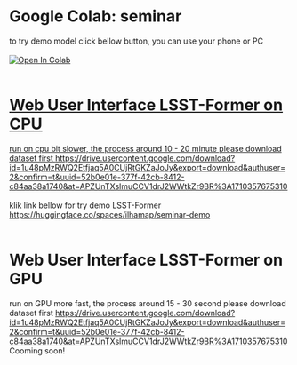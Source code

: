 # Google Colab: seminar
to try demo model click bellow button, you can use your phone or PC <br/><br/>
<a href="https://colab.research.google.com/github/ilham-ap/seminar/blob/main/seminar.ipynb" target="parent"><img src="https://colab.research.google.com/assets/colab-badge.svg" alt="Open In Colab"/><br/>
<br/>
# Web User Interface LSST-Former on CPU
run on cpu bit slower, the process around 10 - 20 minute
please download dataset first https://drive.usercontent.google.com/download?id=1u48pMzRWQ2Etfjaq5A0CUjRtGKZaJoJy&export=download&authuser=2&confirm=t&uuid=52b0e01e-377f-42cb-8412-c84aa38a1740&at=APZUnTXslmuCCV1drJ2WWtkZr9BR%3A1710357675310 <br/><br/>
klik link bellow for try demo LSST-Former<br/>
https://huggingface.co/spaces/ilhamap/seminar-demo
<br/>
<br/>
# Web User Interface LSST-Former on GPU
run on GPU more fast, the process around 15 - 30 second
please download dataset first https://drive.usercontent.google.com/download?id=1u48pMzRWQ2Etfjaq5A0CUjRtGKZaJoJy&export=download&authuser=2&confirm=t&uuid=52b0e01e-377f-42cb-8412-c84aa38a1740&at=APZUnTXslmuCCV1drJ2WWtkZr9BR%3A1710357675310 <br/>
Cooming soon!

